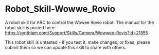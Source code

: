# Robot_Skill-Wowwe_Rovio
A robot skill for ARC to control the Wowee Rovio robot. The manual for the robot skill is posted here: https://synthiam.com/Support/Skills/Camera/Wowwee-Rovio?id=21855

This robot skill is untested - if you test it, make changes, or fixes, please submit them so we can update this skill to share with others.
